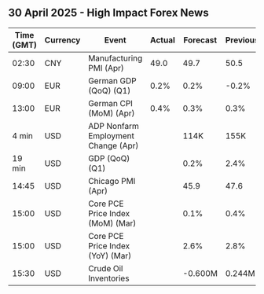 ## 30 April 2025 - High Impact Forex News

| Time (GMT) | Currency | Event | Actual | Forecast | Previous |
|------|----------|-------|--------|----------|----------|
| 02:30 | CNY | Manufacturing PMI (Apr) | 49.0 | 49.7 | 50.5 |
| 09:00 | EUR | German GDP (QoQ) (Q1) | 0.2% | 0.2% | -0.2% |
| 13:00 | EUR | German CPI (MoM) (Apr) | 0.4% | 0.3% | 0.3% |
| 4 min | USD | ADP Nonfarm Employment Change (Apr) |  | 114K | 155K |
| 19 min | USD | GDP (QoQ) (Q1) |  | 0.2% | 2.4% |
| 14:45 | USD | Chicago PMI (Apr) |  | 45.9 | 47.6 |
| 15:00 | USD | Core PCE Price Index (MoM) (Mar) |  | 0.1% | 0.4% |
| 15:00 | USD | Core PCE Price Index (YoY) (Mar) |  | 2.6% | 2.8% |
| 15:30 | USD | Crude Oil Inventories |  | -0.600M | 0.244M |
